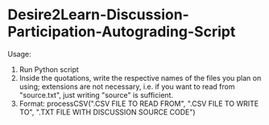 # Desire2Learn-Discussion-Participation-Autograding-Script

Usage:

1) Run Python script
2) Inside the quotations, write the respective names of the files you plan on using; extensions are not necessary, i.e. if you want to read from "source.txt", just writing "source" is sufficient.
3) Format:
processCSV(".CSV FILE TO READ FROM", ".CSV FILE TO WRITE TO", ".TXT FILE WITH DISCUSSION SOURCE CODE")
